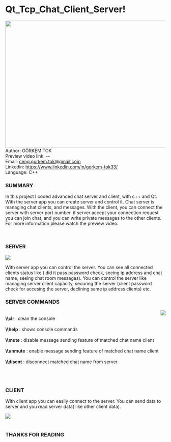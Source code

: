 # Qt_Tcp_Chat_Client_Server!
<img src = "https://user-images.githubusercontent.com/79594881/137640300-e1798179-364c-4207-afc1-f4b63a9df076.png" width = "600px" height = "400px" align = "left"> </img>
Author: GÖRKEM TOK <br>
Preview video link: -- <br>
Email: ceng.gorkem.tok@gmail.com <br>
Linkedin: https://www.linkedin.com/in/gorkem-tok33/ <br>
Language: C++ <br>
<h3> SUMMARY </h3>
<p>In this project I coded advanced chat server and client, with c++ and Qt. With the server app you can create server and control it. Chat server is managing chat clients, and messages. With the client, you can connect the server with server port number. if server accept your connection request you can join chat, and you can write private messages to the other clients. For more information please watch the preview video.</p>
<br>
<h3>SERVER</h3>
<img src = "https://user-images.githubusercontent.com/79594881/137640926-7ef7700d-8b3d-4207-825d-2805c95567ed.png"> </img>
<p>With server app you can control the server. You can see all connected clients status like ( did it pass password check, seeing ip address and chat name, seeing chat room messages). You can control the server like managing server client capacity, securing the server (client password check for accesing the server, declining same ip address clients) etc.</p> 
<h3>SERVER COMMANDS</h3>
<img src = "https://user-images.githubusercontent.com/79594881/137641187-c91902f0-79b6-4938-a74b-a9a2990e5a04.png" align = "right"> </img>
<p>
<br>
<b>\\clr</b> : clean the console<br><br>
<b>\\help</b> : shows console commands<br><br>
<b>\\mute</b> : disable message sending feature of matched chat name client<br><br>
<b>\\unmute</b> : enable message sending feature of matched chat name client<br><br>
<b>\\discnt</b> : disconnect matched chat name from server<br>
</p><br>
<br>
<h3>CLIENT</h3>
<p>With client app you can easily connect to the server. You can send data to server and you read server data( like other client data).</p>
<img src = "https://user-images.githubusercontent.com/79594881/137641326-0299343a-2c8b-44d2-bc96-ef439a79eb0d.png" align:"left"> </img>
<br>
<br>
<h3>THANKS FOR READING</h3>

